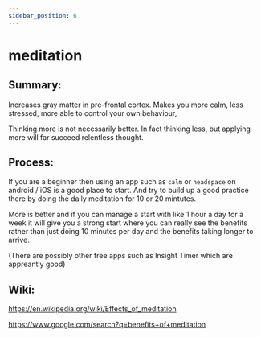 ```yaml
---
sidebar_position: 6
---
```


# meditation

## Summary: 
Increases gray matter in pre-frontal cortex. Makes you more calm, less stressed,
more able to control your own behaviour, 

Thinking more is not necessarily better. In fact thinking less, but applying more 
will far succeed relentless thought.



## Process:

If you are a beginner then using an app such as `calm` or `headspace` on android / iOS 
is a good place to start. And try to build up a good practice there by doing the daily meditation for 10 or 20 mintutes.

More is better and if you can manage a start with like 1 hour a day for a week it will give you a 
strong start where you can really see the benefits rather than just doing 10 minutes per day and the benefits taking longer
to arrive.

(There are possibly other free apps such as Insight Timer which are appreantly good)


## Wiki:

https://en.wikipedia.org/wiki/Effects_of_meditation

https://www.google.com/search?q=benefits+of+meditation




